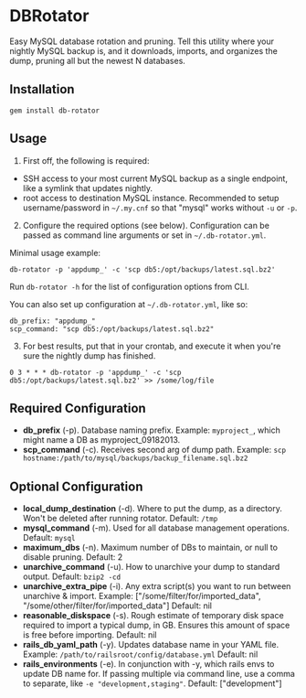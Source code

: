# DBRotator
Easy MySQL database rotation and pruning. Tell this utility where your nightly MySQL backup is, and it downloads, imports, and organizes the dump, pruning all but the newest N databases.

## Installation

`gem install db-rotator`

## Usage

1. First off, the following is required:
  - SSH access to your most current MySQL backup as a single endpoint, like a symlink that updates nightly.
  - root access to destination MySQL instance. Recommended to setup username/password in `~/.my.cnf` so that "mysql" works without `-u` or `-p`.

2. Configure the required options (see below). Configuration can be passed as command line arguments or set in `~/.db-rotator.yml`.

  Minimal usage example:

  `db-rotator -p 'appdump_' -c 'scp db5:/opt/backups/latest.sql.bz2'`

  Run `db-rotator -h` for the list of configuration options from CLI.

  You can also set up configuration at `~/.db-rotator.yml`, like so:

  ```
  db_prefix: "appdump_"
  scp_command: "scp db5:/opt/backups/latest.sql.bz2"
  ```


3. For best results, put that in your crontab, and execute it when you're sure the nightly dump has finished.

  `0 3 * * * db-rotator -p 'appdump_' -c 'scp db5:/opt/backups/latest.sql.bz2' >> /some/log/file`

## Required Configuration
  - **db_prefix** (-p). Database naming prefix. Example: `myproject_`, which might name a DB as myproject_09182013.
  - **scp_command** (-c). Receives second arg of dump path. Example: `scp hostname:/path/to/mysql/backups/backup_filename.sql.bz2`

## Optional Configuration

- **local_dump_destination** (-d). Where to put the dump, as a directory. Won't be deleted after running rotator. Default: `/tmp`
- **mysql_command** (-m). Used for all database management operations. Default: `mysql`
- **maximum_dbs** (-n). Maximum number of DBs to maintain, or null to disable pruning. Default: 2
- **unarchive_command** (-u). How to unarchive your dump to standard output. Default: `bzip2 -cd`
- **unarchive_extra_pipe** (-i). Any extra script(s) you want to run between unarchive & import. Example: ["/some/filter/for/imported_data", "/some/other/filter/for/imported_data"] Default: nil
- **reasonable_diskspace** (-s). Rough estimate of temporary disk space required to import a typical dump, in GB. Ensures this amount of space is free before importing. Default: nil
- **rails_db_yaml_path** (-y). Updates database name in your YAML file. Example: `/path/to/railsroot/config/database.yml` Default: nil
- **rails_environments** (-e). In conjunction with -y, which rails envs to update DB name for. If passing multiple via command line, use a comma to separate, like `-e "development,staging"`. Default: ["development"]
